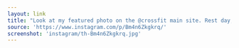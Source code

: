 ```yaml
---
layout: link
title: "Look at my featured photo on the @crossfit main site. Rest day, my favorite workout! @snoridgecrossfit @jhenretig @seannewbrey"
source: 'https://www.instagram.com/p/Bm4n6Zkgkrq/'
screenshot: 'instagram/th-Bm4n6Zkgkrq.jpg'
---
```


